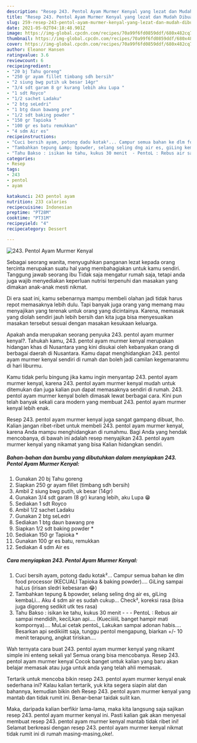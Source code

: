 ```yaml
---
description: "Resep 243. Pentol Ayam Murmer Kenyal yang lezat dan Mudah Dibuat"
title: "Resep 243. Pentol Ayam Murmer Kenyal yang lezat dan Mudah Dibuat"
slug: 259-resep-243-pentol-ayam-murmer-kenyal-yang-lezat-dan-mudah-dibuat
date: 2021-05-02T04:18:48.901Z
image: https://img-global.cpcdn.com/recipes/70a99f6fd0859ddf/680x482cq70/243-pentol-ayam-murmer-kenyal-foto-resep-utama.jpg
thumbnail: https://img-global.cpcdn.com/recipes/70a99f6fd0859ddf/680x482cq70/243-pentol-ayam-murmer-kenyal-foto-resep-utama.jpg
cover: https://img-global.cpcdn.com/recipes/70a99f6fd0859ddf/680x482cq70/243-pentol-ayam-murmer-kenyal-foto-resep-utama.jpg
author: Eleanor Hansen
ratingvalue: 3.6
reviewcount: 6
recipeingredient:
- "20 bj Tahu goreng"
- "250 gr ayam fillet timbang sdh bersih"
- "2 siung bwg putih uk besar 14gr"
- "3/4 sdt garam 8 gr kurang lebih aku Lupa "
- "1 sdt Royco"
- "1/2 sachet Ladaku"
- "2 btg seLedri"
- "1 btg daun bawang pre"
- "1/2 sdt baking powder "
- "150 gr Tapioka "
- "100 gr es batu remukkan"
- "4 sdm Air es"
recipeinstructions:
- "Cuci bersih ayam, potong dadu kotak²... Campur semua bahan ke dlm food processor (KECUALI Tapioka &amp; baking powder).... GiLing sampai haLus (irisan sledri kebesaran 😂)"
- "Tambahkan tepung &amp; bpowder, selang seling dng air es, giLing kembaLi... Aku 4 sdm air es sudah cukup... Check², koreksi rasa (bisa juga digoreng sedikit utk tes rasa)"
- "Tahu Bakso : isikan ke tahu, kukus 30 menit  - PentoL : Rebus air sampai mendidih, keciLkan api.... (KueciiiiiL banget hampir mati kompornya).... MuLai cetak pentoL, Lakukan sampai adonan habis.... Besarkan api sedikiiitt saja, tunggu pentol mengapung, biarkan +/- 10 menit terapung, angkat tiriskan...."
categories:
- Resep
tags:
- 243
- pentol
- ayam

katakunci: 243 pentol ayam 
nutrition: 233 calories
recipecuisine: Indonesian
preptime: "PT28M"
cooktime: "PT31M"
recipeyield: "4"
recipecategory: Dessert

---
```



![243. Pentol Ayam Murmer Kenyal](https://img-global.cpcdn.com/recipes/70a99f6fd0859ddf/680x482cq70/243-pentol-ayam-murmer-kenyal-foto-resep-utama.jpg)

Sebagai seorang wanita, menyuguhkan panganan lezat kepada orang tercinta merupakan suatu hal yang membahagiakan untuk kamu sendiri. Tanggung jawab seorang ibu Tidak saja mengatur rumah saja, tetapi anda juga wajib menyediakan keperluan nutrisi terpenuhi dan masakan yang dimakan anak-anak mesti nikmat.

Di era  saat ini, kamu sebenarnya mampu membeli olahan jadi tidak harus repot memasaknya lebih dulu. Tapi banyak juga orang yang memang mau menyajikan yang terenak untuk orang yang dicintainya. Karena, memasak yang diolah sendiri jauh lebih bersih dan kita juga bisa menyesuaikan masakan tersebut sesuai dengan masakan kesukaan keluarga. 



Apakah anda merupakan seorang penyuka 243. pentol ayam murmer kenyal?. Tahukah kamu, 243. pentol ayam murmer kenyal merupakan hidangan khas di Nusantara yang kini disukai oleh kebanyakan orang di berbagai daerah di Nusantara. Kamu dapat menghidangkan 243. pentol ayam murmer kenyal sendiri di rumah dan boleh jadi camilan kegemaranmu di hari liburmu.

Kamu tidak perlu bingung jika kamu ingin menyantap 243. pentol ayam murmer kenyal, karena 243. pentol ayam murmer kenyal mudah untuk ditemukan dan juga kalian pun dapat memasaknya sendiri di rumah. 243. pentol ayam murmer kenyal boleh dimasak lewat berbagai cara. Kini pun telah banyak sekali cara modern yang membuat 243. pentol ayam murmer kenyal lebih enak.

Resep 243. pentol ayam murmer kenyal juga sangat gampang dibuat, lho. Kalian jangan ribet-ribet untuk membeli 243. pentol ayam murmer kenyal, karena Anda mampu menghidangkan di rumahmu. Bagi Anda yang hendak mencobanya, di bawah ini adalah resep menyajikan 243. pentol ayam murmer kenyal yang nikamat yang bisa Kalian hidangkan sendiri.

<!--inarticleads1-->

##### Bahan-bahan dan bumbu yang dibutuhkan dalam menyiapkan 243. Pentol Ayam Murmer Kenyal:

1. Gunakan 20 bj Tahu goreng
1. Siapkan 250 gr ayam fillet (timbang sdh bersih)
1. Ambil 2 siung bwg putih, uk besar (14gr)
1. Gunakan 3/4 sdt garam (8 gr) kurang lebih, aku Lupa 😁
1. Sediakan 1 sdt Royco
1. Ambil 1/2 sachet Ladaku
1. Gunakan 2 btg seLedri
1. Sediakan 1 btg daun bawang pre
1. Siapkan 1/2 sdt baking powder *
1. Sediakan 150 gr Tapioka *
1. Gunakan 100 gr es batu, remukkan
1. Sediakan 4 sdm Air es




<!--inarticleads2-->

##### Cara menyiapkan 243. Pentol Ayam Murmer Kenyal:

1. Cuci bersih ayam, potong dadu kotak²... Campur semua bahan ke dlm food processor (KECUALI Tapioka &amp; baking powder).... GiLing sampai haLus (irisan sledri kebesaran 😂)
1. Tambahkan tepung &amp; bpowder, selang seling dng air es, giLing kembaLi... Aku 4 sdm air es sudah cukup... Check², koreksi rasa (bisa juga digoreng sedikit utk tes rasa)
1. Tahu Bakso : isikan ke tahu, kukus 30 menit -  - - PentoL : Rebus air sampai mendidih, keciLkan api.... (KueciiiiiL banget hampir mati kompornya).... MuLai cetak pentoL, Lakukan sampai adonan habis.... Besarkan api sedikiiitt saja, tunggu pentol mengapung, biarkan +/- 10 menit terapung, angkat tiriskan....




Wah ternyata cara buat 243. pentol ayam murmer kenyal yang nikamt simple ini enteng sekali ya! Semua orang bisa mencobanya. Resep 243. pentol ayam murmer kenyal Cocok banget untuk kalian yang baru akan belajar memasak atau juga untuk anda yang telah ahli memasak.

Tertarik untuk mencoba bikin resep 243. pentol ayam murmer kenyal enak sederhana ini? Kalau kalian tertarik, yuk kita segera siapin alat dan bahannya, kemudian bikin deh Resep 243. pentol ayam murmer kenyal yang mantab dan tidak rumit ini. Benar-benar taidak sulit kan. 

Maka, daripada kalian berfikir lama-lama, maka kita langsung saja sajikan resep 243. pentol ayam murmer kenyal ini. Pasti kalian gak akan menyesal membuat resep 243. pentol ayam murmer kenyal mantab tidak ribet ini! Selamat berkreasi dengan resep 243. pentol ayam murmer kenyal nikmat tidak rumit ini di rumah masing-masing,oke!.

